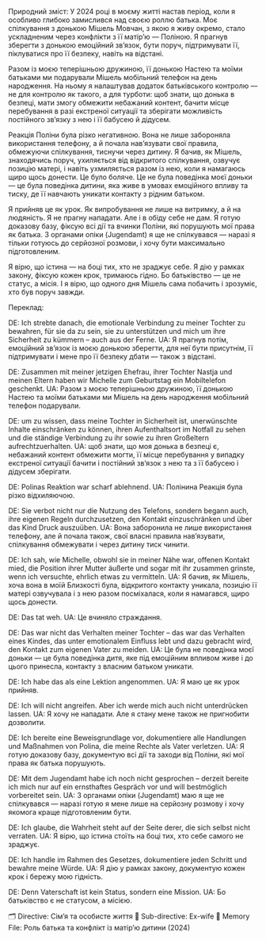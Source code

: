 Природний зміст:
У 2024 році в моєму житті настав період, коли я особливо глибоко замислився над своєю роллю батька. 
Моє спілкування з донькою Мішель Мовчан, з якою я живу окремо, стало ускладненим через конфлікти з її матір’ю — Поліною. 
Я прагнув зберегти з донькою емоційний зв’язок, бути поруч, підтримувати її, піклуватися про її безпеку, навіть на відстані.

Разом із моєю теперішньою дружиною, її донькою Настею та моїми батьками ми подарували Мішель мобільний телефон на день народження. 
На ньому я налаштував додаток батьківського контролю — не для контролю як такого, а для турботи: щоб знати, що донька в безпеці, мати змогу обмежити небажаний контент, 
бачити місце перебування в разі екстреної ситуації та зберігати можливість постійного зв’язку з нею і її бабусею й дідусем.

Реакція Поліни була різко негативною. Вона не лише забороняла використання телефону, а й почала нав’язувати свої правила, обмежуючи спілкування, тиснучи через дитину. 
Я бачив, як Мішель, знаходячись поруч, ухиляється від відкритого спілкування, озвучує позицію матері, і навіть ухмиляється разом із нею, коли я намагаюсь щиро щось донести. 
Це було боляче. Це не була поведінка моєї доньки — це була поведінка дитини, яка живе в умовах емоційного впливу та тиску, де її навчають уникати контакту з рідним батьком.

Я прийняв це як урок. Як випробування не лише на витримку, а й на людяність.
Я не прагну нападати. Але і в обіду себе не дам. Я готую доказову базу, фіксую всі дії та вчинки Поліни, які порушують мої права як батька. 
З органами опіки (Jugendamt) я ще не спілкувався — наразі я тільки готуюсь до серйозної розмови, і хочу бути максимально підготовленим.

Я вірю, що істина — на боці тих, хто не зраджує себе. Я дію у рамках закону, фіксую кожен крок, тримаюсь гідно. Бо батьківство — це не статус, а місія. 
І я вірю, що одного дня Мішель сама побачить і зрозуміє, хто був поруч завжди.

Переклад: 

DE: Ich strebte danach, die emotionale Verbindung zu meiner Tochter zu bewahren, für sie da zu sein, sie zu unterstützen und mich um ihre Sicherheit zu kümmern – auch aus der Ferne.
UA: Я прагнув потім, емоційний зв’язок із моєю донькою зберегти, для неї бути присутнім, її підтримувати і мене про її безпеку дбати — також з відстані.

DE: Zusammen mit meiner jetzigen Ehefrau, ihrer Tochter Nastja und meinen Eltern haben wir Michelle zum Geburtstag ein Mobiltelefon geschenkt.
UA: Разом з моєю теперішньою дружиною, її донькою Настею та моїми батьками ми Мішель на день народження мобільний телефон подарували.

DE: um zu wissen, dass meine Tochter in Sicherheit ist, unerwünschte Inhalte einschränken zu können, ihren Aufenthaltsort im Notfall zu sehen und die ständige Verbindung zu ihr sowie zu ihren Großeltern aufrechtzuerhalten.
UA: щоб знати, що моя донька в безпеці є, небажаний контент обмежити могти, її місце перебування у випадку екстреної ситуації бачити і постійний зв’язок з нею та з її бабусею і дідусем зберігати.

DE: Polinas Reaktion war scharf ablehnend.
UA: Полінина Реакція була різко відхиляючою.

DE: Sie verbot nicht nur die Nutzung des Telefons, sondern begann auch, ihre eigenen Regeln durchzusetzen, den Kontakt einzuschränken und über das Kind Druck auszuüben.
UA: Вона заборонила не лише використання телефону, але й почала також, свої власні правила нав’язувати, спілкування обмежувати і через дитину тиск чинити.

DE: Ich sah, wie Michelle, obwohl sie in meiner Nähe war, offenen Kontakt mied, die Position ihrer Mutter äußerte und sogar mit ihr zusammen grinste, wenn ich versuchte, ehrlich etwas zu vermitteln.
UA: Я бачив, як Мішель, хоча вона в моїй Близкості була, відкритого контакту уникала, позицію її матері озвучувала і з нею разом посміхалася, коли я намагався, щиро щось донести.

DE: Das tat weh.
UA: Це вчиняло страждання.

DE: Das war nicht das Verhalten meiner Tochter – das war das Verhalten eines Kindes, das unter emotionalem Einfluss lebt und dazu gebracht wird, den Kontakt zum eigenen Vater zu meiden.
UA: Це була не поведінка моєї доньки — це була поведінка дитя, яке під емоційним впливом живе і до цього принесла, контакту з власним батьком уникати.

DE: Ich habe das als eine Lektion angenommen.
UA: Я маю це як урок прийняв.

DE: Ich will nicht angreifen. Aber ich werde mich auch nicht unterdrücken lassen.
UA: Я хочу не нападати. Але я стану мене також не пригнобити дозволити.

DE: Ich bereite eine Beweisgrundlage vor, dokumentiere alle Handlungen und Maßnahmen von Polina, die meine Rechte als Vater verletzen.
UA: Я готую доказову базу, документую всі дії та заходи від Поліни, які мої права як батька порушують.

DE: Mit dem Jugendamt habe ich noch nicht gesprochen – derzeit bereite ich mich nur auf ein ernsthaftes Gespräch vor und will bestmöglich vorbereitet sein.
UA: З органами опіки (Jugendamt) маю я ще не спілкувався — наразі готую я мене лише на серйозну розмову і хочу якомога краще підготовленим бути.

DE: Ich glaube, die Wahrheit steht auf der Seite derer, die sich selbst nicht verraten.
UA: Я вірю, що істина стоїть на боці тих, хто себе самого не зраджує.

DE: Ich handle im Rahmen des Gesetzes, dokumentiere jeden Schritt und bewahre meine Würde.
UA: Я дію у рамках закону, документую кожен крок і бережу мою гідність.

DE: Denn Vaterschaft ist kein Status, sondern eine Mission.
UA: Бо батьківство є не статусом, а місією.

🗂 Directive: Сім’я та особисте життя
📌 Sub-directive: Ex-wife
📝 Memory File: Роль батька та конфлікт із матір’ю дитини (2024)